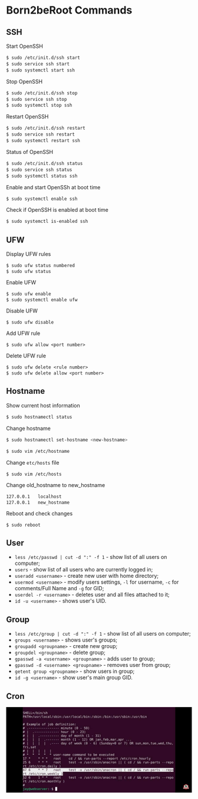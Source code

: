 # Born2beRoot Commands

## SSH

Start OpenSSH

```sh
$ sudo /etc/init.d/ssh start
$ sudo service ssh start
$ sudo systemctl start ssh
```

Stop OpenSSH

```sh
$ sudo /etc/init.d/ssh stop
$ sudo service ssh stop
$ sudo systemctl stop ssh
```

Restart OpenSSH

```sh
$ sudo /etc/init.d/ssh restart
$ sudo service ssh restart
$ sudo systemctl restart ssh
```

Status of OpenSSH

```sh
$ sudo /etc/init.d/ssh status
$ sudo service ssh status
$ sudo systemctl status ssh
```

Enable and start OpenSSh at boot time

```sh
$ sudo systemctl enable ssh
```

Check if OpenSSH is enabled at boot time

```sh
$ sudo systemctl is-enabled ssh
```

## UFW

Display UFW rules

```
$ sudo ufw status numbered
$ sudo ufw status
```

Enable UFW

```
$ sudo ufw enable
$ sudo systemctl enable ufw
```

Disable UFW

```
$ sudo ufw disable
```

Add UFW rule

```
$ sudo ufw allow <port number>
```

Delete UFW rule

```
$ sudo ufw delete <rule number>
$ sudo ufw delete allow <port number>
```

## Hostname

Show current host information

```sh
$ sudo hostnamectl status
```

Change hostname

```sh
$ sudo hostnamectl set-hostname <new-hostname>
```

```sh
$ sudo vim /etc/hostname
```

Change `etc/hosts` file

```
$ sudo vim /etc/hosts
```

Change old_hostname to new_hostname

```
127.0.0.1   localhost
127.0.0.1   new_hostname
```

Reboot and check changes

```
$ sudo reboot
```

## User

- `less /etc/passwd | cut -d ":" -f 1` - show list of all users on computer;
- `users` - show list of all users who are currently logged in;
- `useradd <username>` - create new user with home directory;
- `usermod <username>` - modify users settings, `-l` for username, `-c` for comments/Full Name and `-g` for GID;
- `userdel -r <username>` - deletes user and all files attached to it;
- `id -u <username>` - shows user's UID.

## Group

- `less /etc/group | cut -d ":" -f 1` - show list of all users on computer;
- `groups <username>` - shows user's groups;
- `groupadd <groupname>` - create new group;
- `groupdel <groupname>` - delete group;
- `gpasswd -a <username> <groupname>` - adds user to group;
- `gpasswd -d <username> <groupname>` - removes user from group;
- `getent group <groupname>` - show users in group;
- `id -g <username>` - show user's main group GID.

## Cron

![cron](../images/cron.jpeg)
